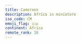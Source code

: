```yaml
---
title: Cameroon
description: Africa in miniature
iso_code: CM
emoji_flag: 🇨🇲
continent: Africa
remote_rank: 16
---
```

